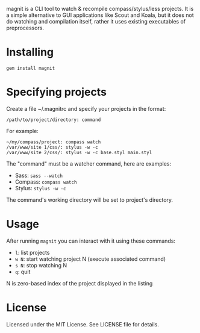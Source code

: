 magnit is a CLI tool to watch & recompile compass/stylus/less projects. It is
a simple alternative to GUI applications like Scout and Koala, but it does not
do watching and compilation itself, rather it uses existing executables of
preprocessors.

# Installing

`gem install magnit`

# Specifying projects

Create a file ~/.magnitrc and specify your projects in the format:

`/path/to/project/directory: command`

For example:

```
~/my/compass/project: compass watch
/var/www/site 1/css/: stylus -w -c
/var/www/site 2/css/: stylus -w -c base.styl main.styl
```

The "command" must be a watcher command, here are examples:

- Sass: `sass --watch`
- Compass: `compass watch`
- Stylus: `stylus -w -c`

The command's working directory will be set to project's directory.

# Usage

After running `magnit` you can interact with it using these commands:

- `l`: list projects
- `w N`: start watching project N (execute associated command)
- `s N`: stop watching N
- `q`: quit

N is zero-based index of the project displayed in the listing

# License

Licensed under the MIT License. See LICENSE file for details.

